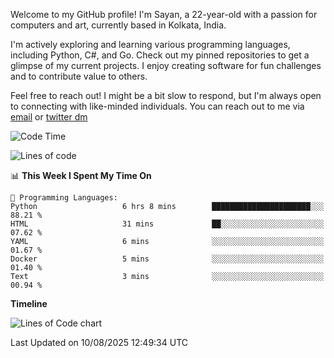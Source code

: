 Welcome to my GitHub profile! I'm Sayan, a 22-year-old with a passion for computers and art, currently based in Kolkata, India.

I'm actively exploring and learning various programming languages, including Python, C#, and Go. Check out my pinned repositories to get a glimpse of my current projects. I enjoy creating software for fun challenges and to contribute value to others.

Feel free to reach out! I might be a bit slow to respond, but I'm always open to connecting with like-minded individuals. You can reach out to me via [email](mailto:me@sayanbiswas.in) or [twitter dm](https://twitter.com/TheDankDel)

<!--START_SECTION:waka-->
![Code Time](http://img.shields.io/badge/Code%20Time-2%2C319%20hrs%2033%20mins-blue)

![Lines of code](https://img.shields.io/badge/From%20Hello%20World%20I%27ve%20Written-15.3%20million%20lines%20of%20code-blue)

📊 **This Week I Spent My Time On** 

```text
💬 Programming Languages: 
Python                   6 hrs 8 mins        ██████████████████████░░░   88.21 % 
HTML                     31 mins             ██░░░░░░░░░░░░░░░░░░░░░░░   07.62 % 
YAML                     6 mins              ░░░░░░░░░░░░░░░░░░░░░░░░░   01.67 % 
Docker                   5 mins              ░░░░░░░░░░░░░░░░░░░░░░░░░   01.40 % 
Text                     3 mins              ░░░░░░░░░░░░░░░░░░░░░░░░░   00.94 % 
```

**Timeline**

![Lines of Code chart](https://raw.githubusercontent.com/Dank-del/Dank-del/main/assets/bar_graph.png)


 Last Updated on 10/08/2025 12:49:34 UTC
<!--END_SECTION:waka-->

